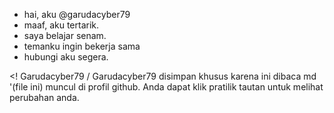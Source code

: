 - hai, aku @garudacyber79
 - maaf, aku tertarik.
 - saya belajar senam.
 - temanku ingin bekerja sama
 - hubungi aku segera.
 
 <!
 Garudacyber79 / Garudacyber79 disimpan khusus karena ini dibaca md '(file ini) muncul di profil github.
 Anda dapat klik pratilik tautan untuk melihat perubahan anda.
 >
